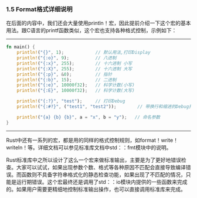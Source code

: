 ### 1.5 Format格式详细说明

在后面的内容中，我们还会大量使用println！宏，因此提前介绍一下这个宏的基本用法。跟C语言的printf函数类似，这个宏也支持各种格式控制，示例如下：

---

```rust
fn main() {
    println!("{}", 1);            // 默认用法,打印Display
    println!("{:o}", 9);          // 八进制
    println!("{:x}", 255);        // 十六进制 小写
    println!("{:X}", 255);        // 十六进制 大写
    println!("{:p}", &0);         // 指针
    println!("{:b}", 15);         // 二进制
    println!("{:e}", 10000f32);   // 科学计数(小写)
    println!("{:E}", 10000f32);   // 科学计数(大写)

    println!("{:?}", "test");     // 打印Debug
    println!("{:#?}", ("test1", "test2"));        // 带换行和缩进的Debug打印

    println!("{a} {b} {b}", a = "x", b = "y");   // 命名参数
}
```

---

Rust中还有一系列的宏，都是用的同样的格式控制规则，如format！write！writeln！等。详细文档可以参见标准库文档中std：：fmt模块中的说明。

Rust标准库中之所以设计了这么一个宏来做标准输出，主要是为了更好地错误检查。大家可以试试，如果出现参数个数、格式等各种原因不匹配会直接导致编译错误。而函数则不具备字符串格式化的静态检查功能，如果出现了不匹配的情况，只能是运行期错误。这个宏最终还是调用了std：：io模块内提供的一些函数来完成的。如果用户需要更精细地控制标准输出操作，也可以直接调用标准库来完成。
